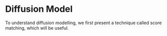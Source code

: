 # Diffusion Model

To understand diffusion modelling, we first present a technique called score matching, which will be useful.
